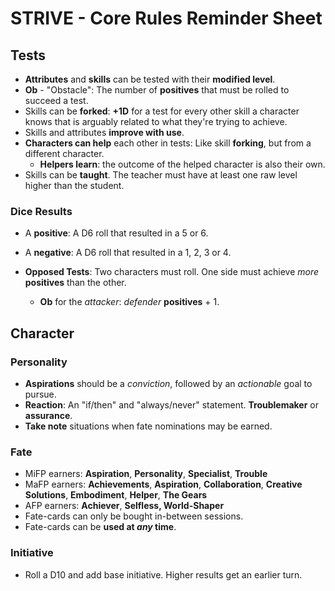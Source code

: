 # STRIVE - Core Rules Reminder Sheet

## Tests
* **Attributes** and **skills** can be tested with their **modified level**. 
* **Ob** - "Obstacle": The number of **positives** that must be rolled to succeed a test. 
* Skills can be **forked**: **+1D** for a test for every other skill a character knows that is arguably related to what they're trying to achieve. 
* Skills and attributes **improve with use**. 
* **Characters can help** each other in tests: Like skill **forking**, but from a different character. 
  * **Helpers learn**: the outcome of the helped character is also their own.  
* Skills can be **taught**. The teacher must have at least one raw level higher than the student. 

### Dice Results
* A **positive**: A D6 roll that resulted in a 5 or 6. 
* A **negative**: A D6 roll that resulted in a 1, 2, 3 or 4. 

* **Opposed Tests**: Two characters must roll. One side must achieve *more* **positives** than the other. 
  * **Ob** for the *attacker*: *defender* **positives** + 1. 

## Character

### Personality
* **Aspirations** should be a *conviction*, followed by an *actionable* goal to pursue.
* **Reaction**: An "if/then" and "always/never" statement. **Troublemaker** or **assurance**.
* **Take note** situations when fate nominations may be earned. 

### Fate
* MiFP earners: **Aspiration**, **Personality**, **Specialist**, **Trouble**
* MaFP earners: **Achievements**, **Aspiration**, **Collaboration**, **Creative Solutions**, **Embodiment**, **Helper**, **The Gears**
* AFP earners: **Achiever**, **Selfless, World-Shaper**
* Fate-cards can only be bought in-between sessions. 
* Fate-cards can be **used at *any* time**.

### Initiative
* Roll a D10 and add base initiative. Higher results get an earlier turn. 
